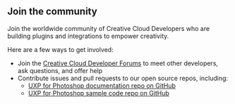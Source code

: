 ## Join the community

Join the worldwide community of Creative Cloud Developers who are building plugins and integrations to empower creativity.

Here are a few ways to get involved:

- Join the [Creative Cloud Developer Forums](https://forums.creativeclouddeveloper.com/) to meet other developers, ask questions, and offer help
- Contribute issues and pull requests to our open source repos, including:
  - [UXP for Photoshop documentation repo on GitHub](https://github.com/AdobeDocs/uxp-photoshop)
  - [UXP for Photoshop sample code repo on GitHub](https://github.com/AdobeDocs/uxp-photoshop-plugin-samples)
